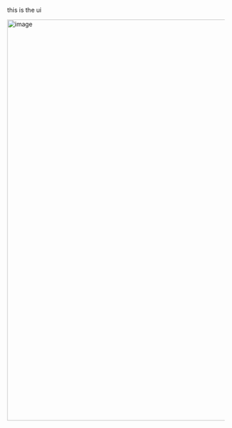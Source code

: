 

this is the ui

<img width="931" alt="image" src="https://github.com/aaradhana-ojha/productlist/assets/70123480/3bc73e39-429f-4a3b-8ce6-93efd643dff5">

